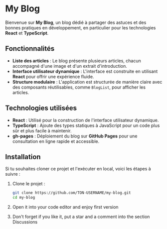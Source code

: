 # My Blog

Bienvenue sur **My Blog**, un blog dédié à partager des astuces et des bonnes pratiques en développement, en particulier pour les technologies **React** et **TypeScript**.

## Fonctionnalités

- **Liste des articles** : Le blog présente plusieurs articles, chacun accompagné d'une image et d'un extrait d'introduction.
- **Interface utilisateur dynamique** : L'interface est construite en utilisant **React** pour offrir une expérience fluide.
- **Structure modulaire** : L'application est structurée de manière claire avec des composants réutilisables, comme `BlogList`, pour afficher les articles.

## Technologies utilisées

- **React** : Utilisé pour la construction de l'interface utilisateur dynamique.
- **TypeScript** : Ajoute des types statiques à JavaScript pour un code plus sûr et plus facile à maintenir.
- **gh-pages** : Déploiement du blog sur **GitHub Pages** pour une consultation en ligne rapide et accessible.

## Installation

Si tu souhaites cloner ce projet et l'exécuter en local, voici les étapes à suivre :

1. Clone le projet :
   ```bash
   git clone https://github.com/TON-USERNAME/my-blog.git
   cd my-blog
   ```
   
2. Open it into your code editor and enjoy first version
3. Don't forget if you like it, put a star and a comment into the section Discussions
